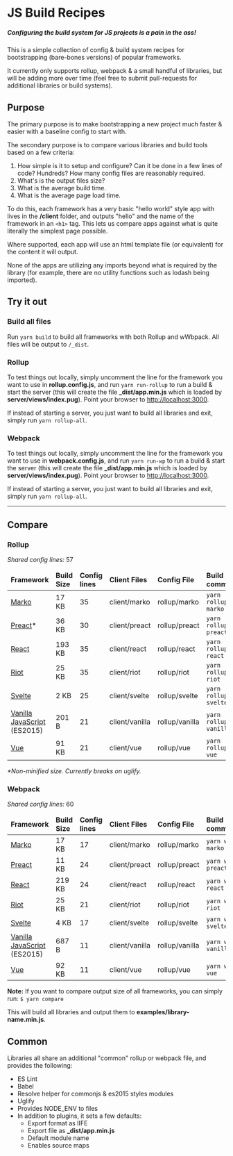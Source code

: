 # JS Build Recipes
##### Configuring the build system for JS projects is a pain in the ass!

This is a simple collection of config & build system recipes for bootstrapping (bare-bones versions) of popular frameworks.

It currently only supports rollup, webpack & a small handful of libraries, but will be adding more over time (feel free to submit pull-requests for additional libraries or build systems).

## Purpose
The primary purpose is to make bootstrapping a new project much faster & easier with a baseline config to start with.

The secondary purpose is to compare various libraries and build tools based on a few criteria:

1. How simple is it to setup and configure? Can it be done in a few lines of code? Hundreds? How many config files are reasonably required.
2. What's is the output files size?
3. What is the average build time.
4. What is the average page load time.

To do this, each framework has a very basic "hello world" style app with lives in the **/client** folder, and outputs "hello" and the name of the framework in an `<h1>` tag. This lets us compare apps against what is quite literally the simplest page possible.

Where supported, each app will use an html template file (or equivalent) for the content it will output.

None of the apps are utilizing any imports beyond what is required by the library (for example, there are no utility functions such as lodash being imported).

## Try it out

### Build all files
Run `yarn build` to build all frameworks with both Rollup and wWbpack. All files will be output to `/_dist`.

### Rollup
To test things out locally, simply uncomment the line for the framework you want to use in **rollup.config.js**, and run `yarn run-rollup` to run a build & start the server (this will create the file **_dist/app.min.js** which is loaded by **server/views/index.pug**). Point your browser to [http://localhost:3000](http://localhost:3000).

If instead of starting a server, you just want to build all libraries and exit, simply run `yarn rollup-all`.

### Webpack
To test things out locally, simply uncomment the line for the framework you want to use in **webpack.config.js**, and run `yarn run-wp` to run a build & start the server (this will create the file **_dist/app.min.js** which is loaded by **server/views/index.pug**). Point your browser to [http://localhost:3000](http://localhost:3000).

If instead of starting a server, you just want to build all libraries and exit, simply run `yarn rollup-all`.

----------

## Compare

### Rollup
*Shared config lines:* 57

<table>

  <!-- HEADER -->
  <thead>
    <td><strong>Framework</strong></td>
    <td><strong>Build Size</strong></td>
    <td><strong>Config lines</strong></td>
    <td><strong>Client Files</strong></td>
    <td><strong>Config File</strong></td>
    <td><strong>Build command</strong></td>
  </thead>

  <!-- MARKO -->
  <tr>
    <td><a href='http://markojs.com/'>Marko</a></td>
    <td>17 KB</td>
    <td>35</td>
    <td>client/marko</td>
    <td>rollup/marko</td>
    <td><code>yarn rollup-marko</code></td>
  </tr>

  <!-- PREACT -->
  <tr>
    <td><a href='http://preactjs.com'>Preact</a>&#42;</td>
    <td>36 KB</td>
    <td>30</td>
    <td>client/preact</td>
    <td>rollup/preact</td>
    <td><code>yarn rollup-preact</code></td>
  </tr>

  <!-- REACT -->
  <tr>
    <td><a href='http://facebook.github.io/react/'>React</a></td>
    <td>193 KB</td>
    <td>35</td>
    <td>client/react</td>
    <td>rollup/react</td>
    <td><code>yarn rollup-react</code></td>
  </tr>

  <!-- RIOT -->
  <tr>
    <td><a href='http://riotjs.com'>Riot</a></td>
    <td>25 KB</td>
    <td>35</td>
    <td>client/riot</td>
    <td>rollup/riot</td>
    <td><code>yarn rollup-riot</code></td>
  </tr>

  <!-- SVELTE -->
  <tr>
    <td><a href='https://svelte.technology/'>Svelte</a></td>
    <td>2 KB</td>
    <td>25</td>
    <td>client/svelte</td>
    <td>rollup/svelte</td>
    <td><code>yarn rollup-svelte</code></td>
  </tr>

  <!-- VANILLA -->
  <tr>
    <td><a href='http://developer.mozilla.org/en-US/docs/Web/JavaScript/Language_Resources'>Vanilla JavaScript</a> (ES2015)</td>
    <td>201 B</td>
    <td>21</td>
    <td>client/vanilla</td>
    <td>rollup/vanilla</td>
    <td><code>yarn rollup-vanilla</code></td>
  </tr>

  <!-- VUE -->
  <tr>
    <td><a href='http://vuejs.org'>Vue</a></td>
    <td>91 KB</td>
    <td>21</td>
    <td>client/vue</td>
    <td>rollup/vue</td>
    <td><code>yarn rollup-vue</code></td>
  </tr>

</table>

_*Non-minified size. Currently breaks on uglify._

### Webpack
*Shared config lines:* 60

<table>

  <!-- HEADER -->
  <thead>
    <td><strong>Framework</strong></td>
    <td><strong>Build Size</strong></td>
    <td><strong>Config lines</strong></td>
    <td><strong>Client Files</strong></td>
    <td><strong>Config File</strong></td>
    <td><strong>Build command</strong></td>
  </thead>

  <!-- MARKO -->
  <tr>
    <td><a href='http://markojs.com/'>Marko</a></td>
    <td>17 KB</td>
    <td>17</td>
    <td>client/marko</td>
    <td>rollup/marko</td>
    <td><code>yarn wp-marko</code></td>
  </tr>

  <!-- PREACT -->
  <tr>
    <td><a href='http://preactjs.com'>Preact</a></td>
    <td>11 KB</td>
    <td>24</td>
    <td>client/preact</td>
    <td>rollup/preact</td>
    <td><code>yarn wp-preact</code></td>
  </tr>

  <!-- REACT -->
  <tr>
    <td><a href='http://facebook.github.io/react/'>React</a></td>
    <td>219 KB</td>
    <td>24</td>
    <td>client/react</td>
    <td>rollup/react</td>
    <td><code>yarn wp-react</code></td>
  </tr>

  <!-- RIOT -->
  <tr>
    <td><a href='http://riotjs.com'>Riot</a></td>
    <td>25 KB</td>
    <td>21</td>
    <td>client/riot</td>
    <td>rollup/riot</td>
    <td><code>yarn wp-riot</code></td>
  </tr>

  <!-- SVELTE -->
  <tr>
    <td><a href='https://svelte.technology/'>Svelte</a></td>
    <td>4 KB</td>
    <td>17</td>
    <td>client/svelte</td>
    <td>rollup/svelte</td>
    <td><code>yarn wp-svelte</code></td>
  </tr>

  <!-- VANILLA -->
  <tr>
    <td><a href='http://developer.mozilla.org/en-US/docs/Web/JavaScript/Language_Resources'>Vanilla JavaScript</a> (ES2015)</td>
    <td>687 B</td>
    <td>11</td>
    <td>client/vanilla</td>
    <td>rollup/vanilla</td>
    <td><code>yarn wp-vanilla</code></td>
  </tr>

  <!-- VUE -->
  <tr>
    <td><a href='http://vuejs.org'>Vue</a></td>
    <td>92 KB</td>
    <td>11</td>
    <td>client/vue</td>
    <td>rollup/vue</td>
    <td><code>yarn wp-vue</code></td>
  </tr>

</table>


**Note:** If you want to compare output size of all frameworks, you can simply run: `$ yarn compare`

This will build all libraries and output them to **examples/library-name.min.js**.

## Common
Libraries all share an additional "common" rollup or webpack file, and provides the following:
- ES Lint
- Babel
- Resolve helper for commonjs & es2015 styles modules
- Uglify
- Provides NODE_ENV to files
- In addition to plugins, it sets a few defaults:
  - Export format as IIFE
  - Export file as **_dist/app.min.js**
  - Default module name
  - Enables source maps
